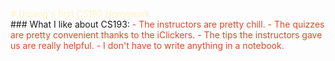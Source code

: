 <font color="#fff4bf">
# Umang's first CS193 Homework </font> 
<br>
### What I like about CS193:

<font color="#e04728">
- The instructors are pretty chill.
- The quizzes are pretty convenient thanks to the iClickers.
- The tips the instructors gave us are really helpful.
- I don't have to write anything in a notebook.
</font>
